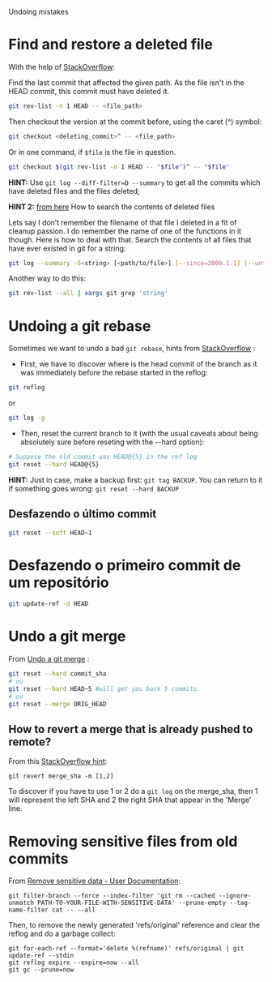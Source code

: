 Undoing mistakes

# Find and restore a deleted file

With the help of [StackOverflow](http://stackoverflow.com/questions/953481/find-and-restore-a-deleted-file-in-a-git-repo):

Find the last commit that affected the given path. As the file isn't in the HEAD commit, this commit must have deleted it.

~~~ bash
git rev-list -n 1 HEAD -- <file_path>
~~~

Then checkout the version at the commit before, using the caret (^) symbol:

~~~ bash
git checkout <deleting_commit>^ -- <file_path>
~~~

Or in one command, if `$file` is the file in question.

~~~ bash
git checkout $(git rev-list -n 1 HEAD -- "$file")^ -- "$file"
~~~

__HINT:__ Use `git log --diff-filter=D --summary` to get all the commits which have deleted files and the files deleted;

__HINT 2:__ [from here](http://blog.kablamo.org/2013/12/08/git-restore/) How to search the contents of deleted files

Lets say I don’t remember the filename of that file I deleted in a fit of cleanup passion. I do remember the name of one of the functions in it though. Here is how to deal with that. Search the contents of all files that have ever existed in git for a string:

~~~ Bash
git log --summary -S<string> [<path/to/file>] [--since=2009.1.1] [--until=2010.1.1]
~~~

Another way to do this:

~~~ Bash
git rev-list --all | xargs git grep 'string'
~~~


# Undoing a git rebase

Sometimes we want to undo a bad `git rebase`, hints from [StackOverflow](http://stackoverflow.com/questions/134882/undoing-a-git-rebase) :

* First, we have to discover where is the head commit of the branch as it was immediately before the rebase started in the reflog:

~~~ Bash
git reflog
~~~

or

~~~ Bash
git log -g
~~~

* Then, reset the current branch to it (with the usual caveats about being absolutely sure before reseting with the --hard option):

~~~ Bash
# Suppose the old commit was HEAD@{5} in the ref log
git reset --hard HEAD@{5}
~~~

__HINT:__ Just in case, make a backup first: `git tag BACKUP`. You can return to it if something goes wrong: `git reset --hard BACKUP`

## Desfazendo o último commit

~~~ Bash
git reset --soft HEAD~1
~~~

# Desfazendo o primeiro commit de um repositório

~~~ Bash
git update-ref -d HEAD
~~~

# Undo a git merge

From [Undo a git merge](http://stackoverflow.com/questions/2389361/undo-a-git-merge) :

~~~ Bash
git reset --hard commit_sha
# ou
git reset --hard HEAD~5 #will get you back 5 commits.
# ou
git reset --merge ORIG_HEAD
~~~

## How to revert a merge that is already pushed to remote?

From this [StackOverflow hint](http://stackoverflow.com/questions/7099833/how-to-revert-a-merge-commit-thats-already-pushed-to-remote-branch):

    git revert merge_sha -m [1,2]

To discover if you have to use 1 or 2 do a `git log` on the merge_sha, then 1 will represent the left SHA and 2 the right SHA that appear in the 'Merge' line.

# Removing sensitive files from old commits

From [Remove sensitive data - User Documentation](https://help.github.com/articles/remove-sensitive-data/):

    git filter-branch --force --index-filter 'git rm --cached --ignore-unmatch PATH-TO-YOUR-FILE-WITH-SENSITIVE-DATA' --prune-empty --tag-name-filter cat -- --all

Then, to remove the newly generated 'refs/original' reference and clear the reflog and do a garbage collect:

    git for-each-ref --format='delete %(refname)' refs/original | git update-ref --stdin
    git reflog expire --expire=now --all
    git gc --prune=now
